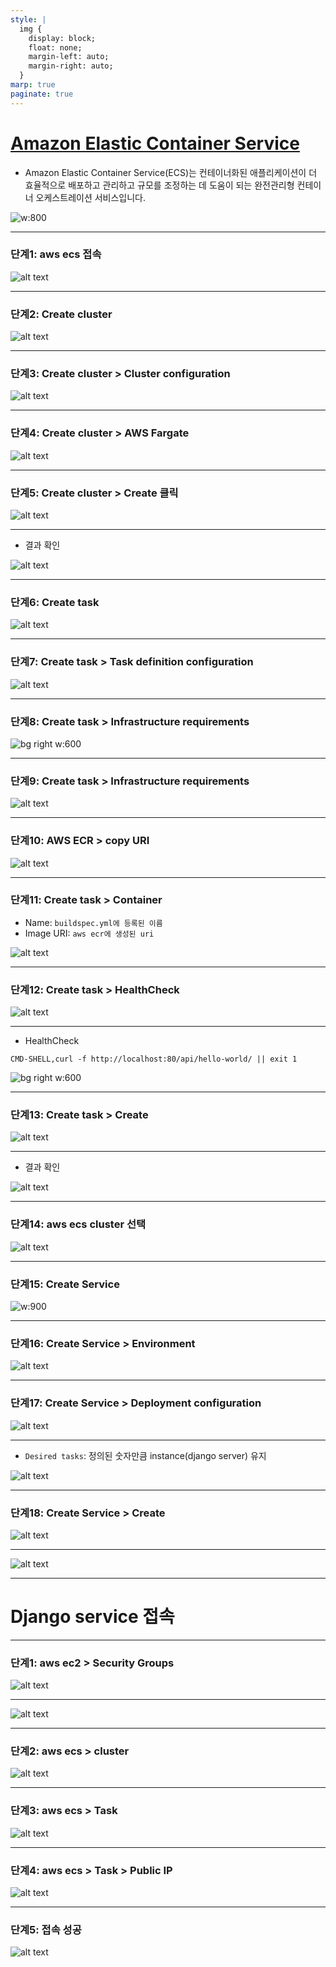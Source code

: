 ```yaml
---
style: |
  img {
    display: block;
    float: none;
    margin-left: auto;
    margin-right: auto;
  }
marp: true
paginate: true
---
```

# [Amazon Elastic Container Service](https://aws.amazon.com/ko/ecs/)
- Amazon Elastic Container Service(ECS)는 컨테이너화된 애플리케이션이 더 효율적으로 배포하고 관리하고 규모를 조정하는 데 도움이 되는 완전관리형 컨테이너 오케스트레이션 서비스입니다. 

![w:800](./img/image-31.png)

---
### 단계1: aws ecs 접속 
![alt text](./img/image-32.png)

---
### 단계2: Create cluster
![alt text](./img/image-33.png)

---
### 단계3: Create cluster > Cluster configuration
![alt text](./img/image-34.png)

---
### 단계4: Create cluster > AWS Fargate
![alt text](./img/image-35.png)

---
### 단계5: Create cluster > Create 클릭 
![alt text](./img/image-36.png)

---
- 결과 확인 

![alt text](./img/image-37.png)

---
### 단계6: Create task
![alt text](./img/image-38.png)

---
### 단계7: Create task > Task definition configuration
![alt text](./img/image-39.png)

---
### 단계8: Create task > Infrastructure requirements
![bg right w:600](./img/image-40.png)

---
### 단계9: Create task > Infrastructure requirements
![alt text](./img/image-41.png)

---
### 단계10: AWS ECR > copy URI
![alt text](./img/image-42.png)

---
### 단계11: Create task > Container
- Name: `buildspec.yml에 등록된 이름`
- Image URI: `aws ecr에 생성된 uri`

![alt text](./img/image-43.png)

---
### 단계12: Create task > HealthCheck 
![alt text](./img/image-44.png)

---
- HealthCheck
```shell
CMD-SHELL,curl -f http://localhost:80/api/hello-world/ || exit 1
```
![bg right w:600](./img/image-45.png)

---
### 단계13: Create task > Create
![alt text](./img/image-46.png)

---
- 결과 확인 

![alt text](./img/image-47.png)

---
### 단계14: aws ecs cluster 선택 
![alt text](./img/image-48.png)

---
### 단계15: Create Service
![w:900](./img/image-49.png)

---
### 단계16: Create Service > Environment
![alt text](./img/image-50.png)

---
### 단계17: Create Service > Deployment configuration
![alt text](./img/image-51.png)

---
- `Desired tasks`: 정의된 숫자만큼 instance(django server) 유지 

![alt text](./img/image-52.png)

---
### 단계18: Create Service > Create
![alt text](./img/image-53.png)

---
![alt text](./img/image-56.png)

---
# Django service 접속 

---
### 단계1: aws ec2 > Security Groups
![alt text](./img/image-54.png)

---
![alt text](./img/image-55.png)

---
### 단계2: aws ecs > cluster
![alt text](./img/image-57.png)

---
### 단계3: aws ecs > Task
![alt text](./img/image-58.png)

---
### 단계4: aws ecs > Task > Public IP
![alt text](./img/image-59.png)

---
### 단계5: 접속 성공 
![alt text](./img/image-60.png)

